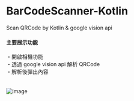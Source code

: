 # BarCodeScanner-Kotlin
Scan QRCode by Kotlin &amp; google vision api
<br/>
#### 主要展示功能
・開啟相機功能<br/>
・透過 google vision api 解析 QRCode<br/>
・解析後彈出內容<br/>
<br/>
<br/>
![image](https://github.com/chiuchingwei/BarCodeScanner-Kotlin/blob/master/sample.gif)

